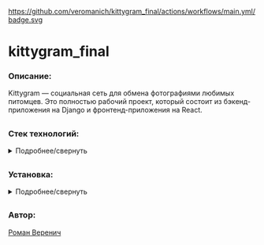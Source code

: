 https://github.com/veromanich/kittygram_final/actions/workflows/main.yml/badge.svg

# kittygram_final
### Описание:
Kittygram — социальная сеть для обмена фотографиями любимых питомцев. Это полностью рабочий проект, который состоит из бэкенд-приложения на Django и фронтенд-приложения на React.
##
### Стек технологий:
<details>
<summary>Подробнее/свернуть</summary>

- Python 3.9
- Django 3.2.3
- React
- DRF
- Djoser
</details>

##
### Установка:
<details>
<summary>Подробнее/свернуть</summary>
  
Клонировать репозиторий и перейти в него в командной строке:
```
git clone https://github.com/veromanich/kittygram_final.git
```
```
cd kittygram_final
```
Cоздать и активировать виртуальное окружение:
```
python3 -m venv env
```
```
source env/bin/activate
```
Установить зависимости из файла requirements.txt:
```
python3 -m pip install --upgrade pip
```
```
pip install -r requirements.txt
```
Выполнить миграции:
```
python3 manage.py migrate
```
В корне проекта создать файл .env:
```
touch .env
```
Добавить в .env следующие переменные:
```
POSTGRES_DB=kittygram
POSTGRES_USER=kittygram_user
POSTGRES_PASSWORD=kittygram_password
DB_NAME=kittygram
DB_HOST=db
DB_PORT=5432
SECRET_KEY=
DEBUG=# True/False
ALLOWED_HOSTS=127.0.0.1,localhost
```
Запустить проект:
```
python3 manage.py runserver
```
</details>

##
### Автор:
[Роман Веренич](https://github.com/veromanich)